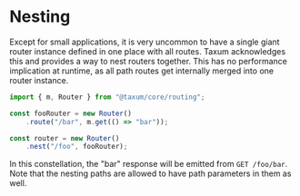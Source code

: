 # Nesting

Except for small applications, it is very uncommon to have a single giant router instance defined in one place with all
routes. Taxum acknowledges this and provides a way to nest routers together. This has no performance implication at
runtime, as all path routes get internally merged into one router instance.

```ts
import { m, Router } from "@taxum/core/routing";

const fooRouter = new Router()
    .route("/bar", m.get(() => "bar"));

const router = new Router()
    .nest("/foo", fooRouter);
```

In this constellation, the "bar" response will be emitted from `GET /foo/bar`. Note that the nesting paths are allowed
to have path parameters in them as well.
